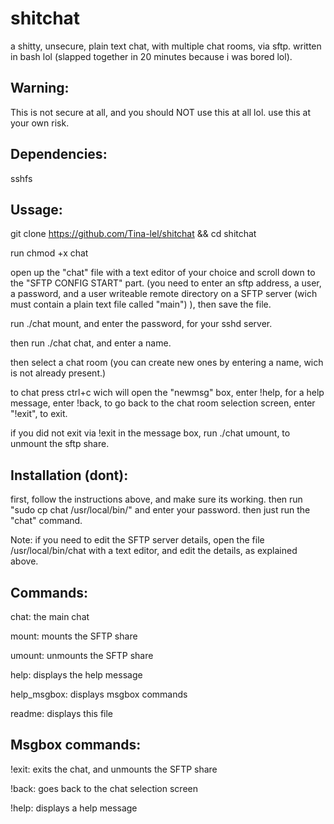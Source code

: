 # shitchat
a shitty, unsecure, plain text chat, with multiple chat rooms, via sftp. written in bash lol (slapped together in 20 minutes because i was bored lol).

Warning:
-
This is not secure at all, and you should NOT use this at all lol. use this at your own risk.

Dependencies:
-
sshfs

Ussage:
-

git clone https://github.com/Tina-lel/shitchat && cd shitchat

run chmod +x chat

open up the "chat" file with a text editor of your choice and scroll down to the "SFTP CONFIG START" part. (you need to enter an sftp address, a user, a password, and a user writeable remote directory on a SFTP server (wich must contain a plain text file called "main") ), then save the file.

run ./chat mount, and enter the password, for your sshd server.

then run ./chat chat, and enter a name.

then select a chat room (you can create new ones by entering a name, wich is not already present.)

to chat press ctrl+c wich will open the "newmsg" box, enter !help, for a help message, enter !back, to go back to the chat room selection screen, enter "!exit", to exit.

if you did not exit via !exit in the message box, run ./chat umount, to unmount the sftp share.

Installation (dont):
-

first, follow the instructions above, and make sure its working. then run "sudo cp chat /usr/local/bin/" and enter your password. then just run the "chat" command.

Note: if you need to edit the SFTP server details, open the file /usr/local/bin/chat with a text editor, and edit the details, as explained above.

Commands:
-

chat: the main chat

mount: mounts the SFTP share

umount: unmounts the SFTP share

help: displays the help message

help_msgbox: displays msgbox commands

readme: displays this file

Msgbox commands:
-

!exit: exits the chat, and unmounts the SFTP share

!back: goes back to the chat selection screen

!help: displays a help message
